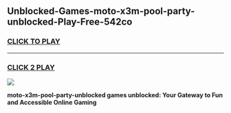 
## Unblocked-Games-moto-x3m-pool-party-unblocked-Play-Free-542co
<h3>
<a href="https://premium76.site?title=moto-x3m-pool-party-unblocked&ref=19M">CLICK TO PLAY</a></h3>
<hr>

<h3>
<a href="https://premium76.site?title=moto-x3m-pool-party-unblocked&ref=19M">CLICK 2 PLAY</a>
  
</h3>

<a href="https://premium76.site?title=moto-x3m-pool-party-unblocked&ref=19M"><img src="https://clearcache.store/games.png"></a>


**moto-x3m-pool-party-unblocked games unblocked: Your Gateway to Fun and Accessible Online Gaming**
